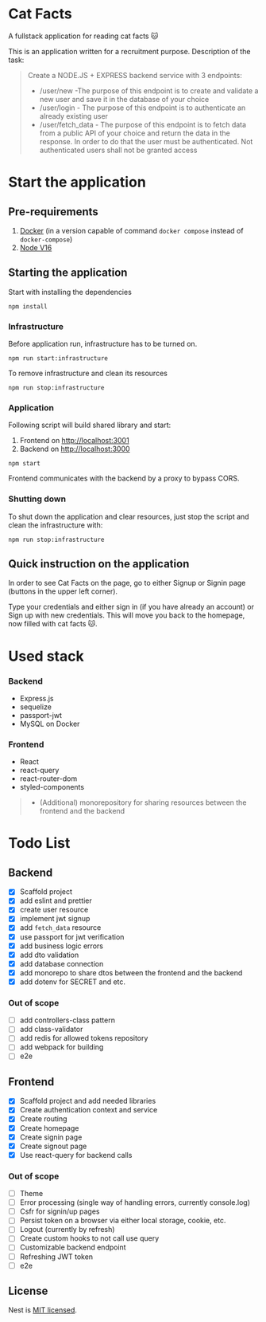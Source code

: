 Cat Facts
=================

A fullstack application for reading cat facts 🐱

This is an application written for a recruitment purpose. Description of the task:

> Create a NODE.JS + EXPRESS backend service with 3 endpoints:
> - /user/new -The purpose of this endpoint is to create and validate a new user and save it in the
> database of your choice
> - /user/login - The purpose of this endpoint is to authenticate an already existing user
> - /user/fetch_data - The purpose of this endpoint is to fetch data from a public API of your choice and return the data in the response. In order to do that the user must be authenticated. Not authenticated users shall not be granted access

# Start the application

## Pre-requirements

1. [Docker](https://www.docker.com/) (in a version capable of command `docker compose` instead of `docker-compose`)
2. [Node V16](https://nodejs.org/en/)

## Starting the application

Start with installing the dependencies

`npm install`

### Infrastructure

Before application run, infrastructure has to be turned on.

`npm run start:infrastructure`

To remove infrastructure and clean its resources

`npm run stop:infrastructure`

### Application

Following script will build shared library and start:
1. Frontend on [http://localhost:3001](http://localhost:3001) 
2. Backend on [http://localhost:3000](http://localhost:3001)

`npm start`

Frontend communicates with the backend by a proxy to bypass CORS.

### Shutting down

To shut down the application and clear resources, just stop the script and clean the infrastructure with: 

`npm run stop:infrastructure`

## Quick instruction on the application

In order to see Cat Facts on the page, go to either Signup or Signin page (buttons in the upper left corner).

Type your credentials and either sign in (if you have already an account) or Sign up with new credentials. This will move you back to the homepage, now filled with cat facts 🐱.

# Used stack

### Backend
- Express.js
- sequelize
- passport-jwt
- MySQL on Docker

### Frontend
- React
- react-query
- react-router-dom
- styled-components

> - (Additional) monorepository for sharing resources between the frontend and the backend

# Todo List

## Backend
- [x] Scaffold project
- [x] add eslint and prettier
- [x] create user resource
- [x] implement jwt signup
- [x] add `fetch_data` resource
- [x] use passport for jwt verification
- [x] add business logic errors
- [x] add dto validation
- [x] add database connection
- [x] add monorepo to share dtos between the frontend and the backend
- [x] add dotenv for SECRET and etc.

### Out of scope
- [ ] add controllers-class pattern
- [ ] add class-validator
- [ ] add redis for allowed tokens repository
- [ ] add webpack for building
- [ ] e2e

## Frontend
- [x] Scaffold project and add needed libraries
- [x] Create authentication context and service
- [x] Create routing
- [x] Create homepage
- [x] Create signin page
- [x] Create signout page
- [x] Use react-query for backend calls

### Out of scope
- [ ] Theme
- [ ] Error processing (single way of handling errors, currently console.log)
- [ ] Csfr for signin/up pages
- [ ] Persist token on a browser via either local storage, cookie, etc.
- [ ] Logout (currently by refresh)
- [ ] Create custom hooks to not call use query
- [ ] Customizable backend endpoint
- [ ] Refreshing JWT token
- [ ] e2e

## License

Nest is [MIT licensed](LICENSE).
